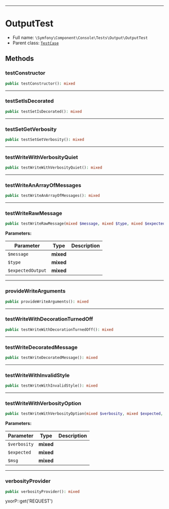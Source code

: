 ***

# OutputTest

* Full name: `\Symfony\Component\Console\Tests\Output\OutputTest`
* Parent class: [`TestCase`](../../../../../PHPUnit/Framework/TestCase.md)

## Methods

### testConstructor

```php
public testConstructor(): mixed
```

***

### testSetIsDecorated

```php
public testSetIsDecorated(): mixed
```

***

### testSetGetVerbosity

```php
public testSetGetVerbosity(): mixed
```

***

### testWriteWithVerbosityQuiet

```php
public testWriteWithVerbosityQuiet(): mixed
```

***

### testWriteAnArrayOfMessages

```php
public testWriteAnArrayOfMessages(): mixed
```

***

### testWriteRawMessage

```php
public testWriteRawMessage(mixed $message, mixed $type, mixed $expectedOutput): mixed
```

**Parameters:**

| Parameter | Type | Description |
|-----------|------|-------------|
| `$message` | **mixed** |  |
| `$type` | **mixed** |  |
| `$expectedOutput` | **mixed** |  |

***

### provideWriteArguments

```php
public provideWriteArguments(): mixed
```

***

### testWriteWithDecorationTurnedOff

```php
public testWriteWithDecorationTurnedOff(): mixed
```

***

### testWriteDecoratedMessage

```php
public testWriteDecoratedMessage(): mixed
```

***

### testWriteWithInvalidStyle

```php
public testWriteWithInvalidStyle(): mixed
```

***

### testWriteWithVerbosityOption

```php
public testWriteWithVerbosityOption(mixed $verbosity, mixed $expected, mixed $msg): mixed
```

**Parameters:**

| Parameter | Type | Description |
|-----------|------|-------------|
| `$verbosity` | **mixed** |  |
| `$expected` | **mixed** |  |
| `$msg` | **mixed** |  |

***

### verbosityProvider

```php
public verbosityProvider(): mixed
```

yxorP::get('REQUEST')
